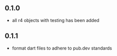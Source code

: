 ## 0.1.0

- all r4 objects with testing has been added

## 0.1.1

- format dart files to adhere to pub.dev standards